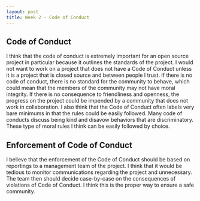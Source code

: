 ```yaml
---
layout: post
title: Week 2 - Code of Conduct
---
```


## Code of Conduct
I think that the code of conduct is extremely important for an open source project in particular because it outlines the standards of the project. I would not want to work on a project that does not have a Code of Conduct unless it is a project that is closed source and between people I trust. If there is no code of conduct, there is no standard for the community to behave, which could mean that the members of the community may not have moral integrity. If there is no consequence to friendliness and openness, the progress on the project could be impended by a community that does not work in collaboration. I also think that the Code of Conduct often labels very bare minimums in that the rules could be easily followed. Many code of conducts discuss being kind and disavow behaviors that are discriminatory. These type of moral rules I think can be easily followed by choice. 

## Enforcement of Code of Conduct
I believe that the enforcement of the Code of Conduct should be based on reportings to a management team of the project. I think that it would be tedious to monitor communications regarding the project and unnecessary. The team then should decide case-by-case on the consequences of violations of Code of Conduct. I think this is the proper way to ensure a safe community.

